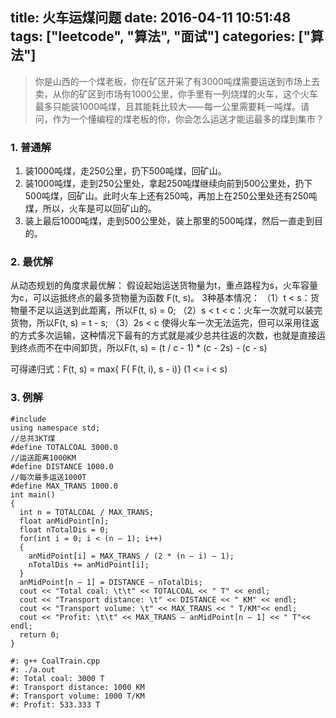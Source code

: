 title: 火车运煤问题
date: 2016-04-11 10:51:48
tags: ["leetcode", "算法", "面试"]
categories: ["算法"]
---
> 你是山西的一个煤老板，你在矿区开采了有3000吨煤需要运送到市场上去卖，从你的矿区到市场有1000公里，你手里有一列烧煤的火车，这个火车最多只能装1000吨煤，且其能耗比较大——每一公里需要耗一吨煤。请问，作为一个懂编程的煤老板的你，你会怎么运送才能运最多的煤到集市？

<!-- more -->

### 1. 普通解

1. 装1000吨煤，走250公里，扔下500吨煤，回矿山。
2. 装1000吨煤，走到250公里处，拿起250吨煤继续向前到500公里处，扔下500吨煤，回矿山。此时火车上还有250吨，再加上在250公里处还有250吨煤，所以，火车是可以回矿山的。
3. 装上最后1000吨煤，走到500公里处，装上那里的500吨煤，然后一直走到目的。

### 2. 最优解

从动态规划的角度求最优解：
假设起始运送货物量为t，重点路程为s，火车容量为c，可以运抵终点的最多货物量为函数 F(t, s)。
3种基本情况：
（1）t < s：货物量不足以运送到此距离，所以F(t, s) = 0;
（2）s < t < c：火车一次就可以装完货物，所以F(t, s) = t - s;
（3）2s < c 使得火车一次无法运完，但可以采用往返的方式多次运输，这种情况下最有的方式就是减少总共往返的次数，也就是直接运到终点而不在中间卸货，所以F(t, s) = (t / c - 1) * (c - 2s) - (c - s)

可得递归式：F(t, s) = max{ F( F(t, i), s - i)}  (1 <= i < s)

### 3. 例解

```
#include
using namespace std;
//总共3KT煤
#define TOTALCOAL 3000.0
//运送距离1000KM
#define DISTANCE 1000.0
//每次最多运送1000T
#define MAX_TRANS 1000.0
int main()
{
  int n = TOTALCOAL / MAX_TRANS;
  float anMidPoint[n];
  float nTotalDis = 0;
  for(int i = 0; i < (n – 1); i++)
  {
    anMidPoint[i] = MAX_TRANS / (2 * (n – i) – 1);
    nTotalDis += anMidPoint[i];
  }
  anMidPoint[n – 1] = DISTANCE – nTotalDis;
  cout << "Total coal: \t\t" << TOTALCOAL << " T" << endl;
  cout << "Transport distance: \t" << DISTANCE << " KM" << endl;
  cout << "Transport volume: \t" << MAX_TRANS << " T/KM"<< endl;
  cout << "Profit: \t\t" << MAX_TRANS – anMidPoint[n – 1] << " T"<< endl;
  return 0;
}

#: g++ CoalTrain.cpp
#: ./a.out
#: Total coal: 3000 T
#: Transport distance: 1000 KM
#: Transport volume: 1000 T/KM
#: Profit: 533.333 T
```
